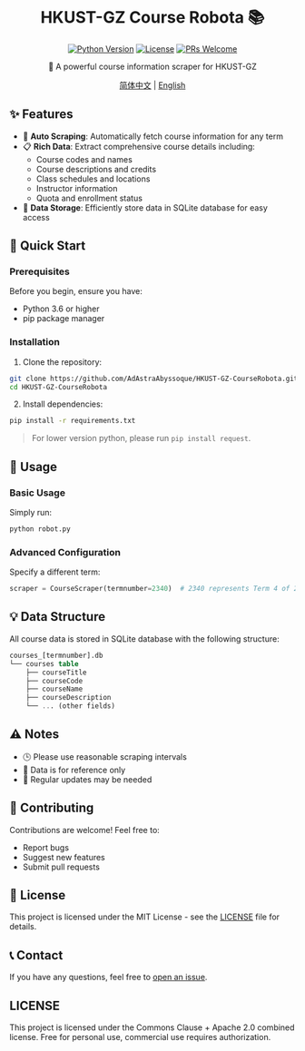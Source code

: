 <div align="center">

# HKUST-GZ Course Robota 📚

[![Python Version](https://img.shields.io/badge/python-3.6+-blue.svg)](https://www.python.org/downloads/)
[![License](https://img.shields.io/badge/license-MIT-green.svg)](LICENSE)
[![PRs Welcome](https://img.shields.io/badge/PRs-welcome-brightgreen.svg)](https://github.com/AdAstraAbyssoque/HKUST-GZ-CourseRobota/pulls)

🤖 A powerful course information scraper for HKUST-GZ

[简体中文](README.zh-CN.md) | [English](#)

</div>

## ✨ Features

- 🔄 **Auto Scraping**: Automatically fetch course information for any term
- 📋 **Rich Data**: Extract comprehensive course details including:
  - Course codes and names
  - Course descriptions and credits
  - Class schedules and locations
  - Instructor information
  - Quota and enrollment status
- 💾 **Data Storage**: Efficiently store data in SQLite database for easy access

## 🚀 Quick Start

### Prerequisites

Before you begin, ensure you have:

- Python 3.6 or higher
- pip package manager

### Installation

1. Clone the repository:

```bash
git clone https://github.com/AdAstraAbyssoque/HKUST-GZ-CourseRobota.git
cd HKUST-GZ-CourseRobota
```

2. Install dependencies:

```bash
pip install -r requirements.txt
```

> For lower version python, please run `pip install request`.

## 📖 Usage

### Basic Usage

Simply run:

```bash
python robot.py
```

### Advanced Configuration

Specify a different term:

```python
scraper = CourseScraper(termnumber=2340)  # 2340 represents Term 4 of 2023-24
```

## 💡 Data Structure

All course data is stored in SQLite database with the following structure:

```sql
courses_[termnumber].db
└── courses table
    ├── courseTitle
    ├── courseCode
    ├── courseName
    ├── courseDescription
    └── ... (other fields)
```

## ⚠️ Notes

- 🕒 Please use reasonable scraping intervals
- 📝 Data is for reference only
- 🔄 Regular updates may be needed

## 🤝 Contributing

Contributions are welcome! Feel free to:

- Report bugs
- Suggest new features
- Submit pull requests

## 📜 License

This project is licensed under the MIT License - see the [LICENSE](LICENSE) file for details.

## 📞 Contact

If you have any questions, feel free to [open an issue](https://github.com/AdAstraAbyssoque/HKUST-GZ-CourseRobota/issues).

## LICENSE
This project is licensed under the Commons Clause + Apache 2.0 combined license. Free for personal use, commercial use requires authorization.
